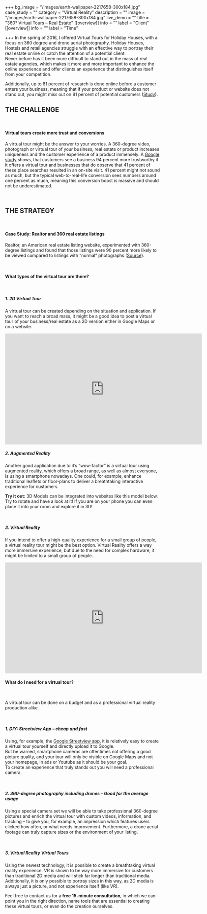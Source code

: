 +++
bg_image = "/images/earth-wallpaper-2217658-300x184.jpg"
case_study = ""
category = "Virtual Reality"
description = ""
image = "/images/earth-wallpaper-2217658-300x184.jpg"
live_demo = ""
title = "360° Virtual Tours – Real Estate"
[[overview]]
info = ""
label = "Client"
[[overview]]
info = ""
label = "Time"

+++
In the spring of 2016, I offered Virtual Tours for Holiday Houses, with a focus on 360 degree and drone aerial photography. Holiday Houses, Hostels and retail agencies struggle with an effective way to portray their real estate online or catch the attention of a potential client.  
Never before has it been more difficult to stand out in the mass of real estate agencies, which makes it more and more important to enhance the online experience and offer clients an experience that distinguishes itself from your competition.

Additionally, up to 81 percent of research is done online before a customer enters your business, meaning that if your product or website does not stand out, you might miss out on 81 percent of potential customers ([Study](https://chainstoreage.com/news/study-81-research-online-making-big-purchases)).

## THE CHALLENGE

<br>

#### Virtual tours create more trust and conversions

A virtual tour might be the answer to your worries. A 360-degree video, photograph or virtual tour of your business, real estate or product increases uniqueness and the customer experience of a product immensely. A [Google study](https://www.google.com/streetview/business/) shows, that customers see a business 94 percent more trustworthy if it offers a virtual tour and businesses that do observe that 41 percent of these place searches resulted in an on-site visit. 41 percent might not sound as much, but the typical web-to-real-life conversion sees numbers around one percent as much, meaning this conversion boost is massive and should not be underestimated.

<br>

## THE STRATEGY

<br>

#### Case Study: Realtor and 360 real estate listings

Realtor, an American real estate listing website, experimented with 360-degree listings and found that those listings were 90 percent more likely to be viewed compared to listings with “normal” photographs ([Source](https://sunlifetech.com/how-to-download-a-360-degree-virtual-tour-from-a-website/)).

<br>

#### What types of the virtual tour are there?

<br>

##### 1. 2D Virtual Tour

A virtual tour can be created depending on the situation and application. If you want to reach a broad mass, it might be a good idea to post a virtual tour of your business/real estate as a 2D version either in Google Maps or on a website.

<iframe width="640" height="360" src="https://www.youtube.com/embed/u2jesdb-b7s" frameborder="0" allow="accelerometer; autoplay; encrypted-media; gyroscope; picture-in-picture" allowfullscreen></iframe>

<br>

##### 2. Augmented Reality

Another good application due to it’s “wow-factor” is a virtual tour using augmented reality, which offers a broad range, as well as almost everyone, is using a smartphone nowadays. One could, for example, enhance traditional leaflets or floor-plans to deliver a breathtaking interactive experience for customers.

**Try it out:** 3D Models can be integrated into websites like this model below. Try to rotate and have a look at it! If you are on your phone you can even place it into your room and explore it in 3D!

<br>

##### 3. Virtual Reality

If you intend to offer a high-quality experience for a small group of people, a virtual reality tour might be the best option. Virtual Reality offers a way more immersive experience, but due to the need for complex hardware, it might be limited to a small group of people.

<iframe width="640" height="360" src="https://www.youtube.com/embed/LP2pjGYVr8c" frameborder="0" allow="accelerometer; autoplay; encrypted-media; gyroscope; picture-in-picture" allowfullscreen></iframe>

<br>

#### What do I need for a virtual tour?

<br>

A virtual tour can be done on a budget and as a professional virtual reality production alike.

<br>

##### 1. DIY: Streetview App – cheap and fast

Using, for example, the [Google Streetview app](https://play.google.com/store/apps/details?id=com.google.android.street&hl=en), it is relatively easy to create a virtual tour yourself and directly upload it to Google.  
But be warned, smartphone cameras are oftentimes not offering a good picture quality, and your tour will only be visible on Google Maps and not your homepage, in ads or Youtube as it should be your goal.  
To create an experience that truly stands out you will need a professional camera.

<br>

##### 2. 360-degree photography including drones – Good for the average usage

Using a special camera set we will be able to take professional 360-degree pictures and enrich the virtual tour with custom videos, information, and tracking – to give you, for example, an impression which features users clicked how often, or what needs improvement. Furthermore, a drone aerial footage can truly capture sizes or the environment of your listing.

<br>

##### 3. Virtual Reality Virtual Tours

Using the newest technology, it is possible to create a breathtaking virtual reality experience. VR is shown to be way more immersive for customers than traditional 2D media and will stick far longer than traditional media. Additionally, it is only possible to portray sizes in this way, as 2D media is always just a picture, and not experience itself (like VR).

Feel free to contact us for a **free 15-minute consultation**, in which we can point you in the right direction, name tools that are essential to creating these virtual tours, or even do the creation ourselves.